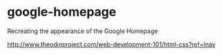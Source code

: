 google-homepage
===============

Recreating the appearance of the Google Homepage

http://www.theodinproject.com/web-development-101/html-css?ref=lnav